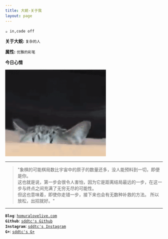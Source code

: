 ```yaml
---
title: 大蜕-关于我
layout: page
---
```



`☕️ in,code off`

**关于大蜕:**  `复杂的人`  

**属性:**  `优雅的彩笔`  

**今日心情**    

![Sddtc-Today](/media/img/soul/yiya.gif)


* * *

> "象棋的可能棋局数比宇宙中的原子的数量还多，没人能预料到一切，即便是你。  
这也就是说，第一步会很令人害怕，因为它是距离结局最远的一步，在这一步与终点之间充满了无穷无尽的可能性。  
但这也意味着，即使你走错一步，接下来也会有无数种补救的方法。
所以放松，出招就好。"

* * *

**`Blog`**:      [`homuralovelive.com`](https://homuralovelive.com)  
**`Github`**:    [`sddtc's Github`](https://github.com/sddtc)  
**`Instagram`**: [`sddtc's Instagram`](https://www.instagram.com/sddtc_ch)  
**`G+`**:        [`sddtc's G+`](https://plus.google.com/u/0/112768245818888919813)
